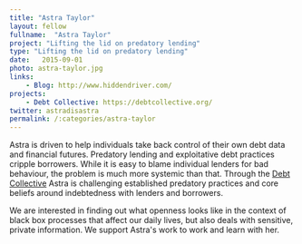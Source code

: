 ```yaml
---
title: "Astra Taylor"
layout: fellow
fullname:  "Astra Taylor"
project: "Lifting the lid on predatory lending"
type: "Lifting the lid on predatory lending"
date:   2015-09-01
photo: astra-taylor.jpg
links:
    - Blog: http://www.hiddendriver.com/
projects:
    - Debt Collective: https://debtcollective.org/
twitter: astradisastra
permalink: /:categories/astra-taylor
---
```


Astra is driven to help individuals take back control of their own debt data and financial futures. Predatory lending and exploitative debt practices cripple borrowers. While it is easy to blame individual lenders for bad behaviour, the problem is much more systemic than that. Through the [Debt Collective](https://debtcollective.org/) Astra is challenging established predatory practices and core beliefs around indebtedness with lenders and borrowers.

We are interested in finding out what openness looks like in the context of black box processes that affect our daily lives, but also deals with sensitive, private information. We support Astra's work to work and learn with her.
